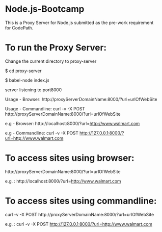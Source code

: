 # Node.js-Bootcamp

This is a Proxy Server for Node.js submitted as the pre-work requirement for CodePath.

# To run the Proxy Server:

Change the current directory to proxy-server

$ cd proxy-server

$ babel-node index.js

server listening to port8000

Usage - Browser: http://proxyServerDomainName:8000/?url=urlOfWebSite

Usage - Commandline: curl -v -X POST http://proxyServerDomainName:8000/?url=urlOfWebSite

e.g - Browser: http://localhost:8000/?url=http://www.walmart.com

e.g - Commandline: curl -v -X POST http://127.0.0.1:8000/?url=http://www.walmart.com


# To access sites using browser: 

http://proxyServerDomainName:8000/?url=urlOfWebSite

e.g. : http://localhost:8000/?url=http://www.walmart.com


# To access sites using commandline: 

curl -v -X POST http://proxyServerDomainName:8000/?url=urlOfWebSite

e.g. : curl -v -X POST http://127.0.0.1:8000/?url=http://www.walmart.com


